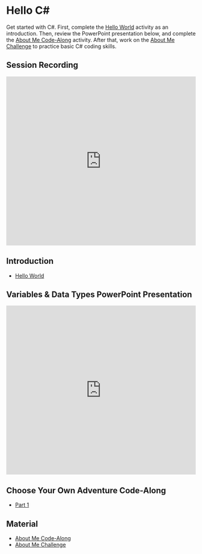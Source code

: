 # <span>Hello C#</span>
Get started with C#. First, complete the [Hello World](HelloWorld.md) activity as an introduction. Then, review the PowerPoint presentation below, and complete the [About Me Code-Along](../Variables/AboutMeCodeAlong.md) activity. After that, work on the [About Me Challenge](../Variables/AboutMeChallenge.md) to practice basic C# coding skills.

## Session Recording
<iframe width="100%" height="450px" src="https://www.youtube.com/embed/DbEJNsKD5wE" frameborder="0" allow="accelerometer; autoplay; clipboard-write; encrypted-media; gyroscope; picture-in-picture" allowfullscreen></iframe>

## Introduction
- [Hello World](HelloWorld.md)

## Variables & Data Types PowerPoint Presentation
<iframe src='https://view.officeapps.live.com/op/embed.aspx?src=https://hylandtechclub.com/cs-101/Variables/Variables.pptx' width='100%' height='450px' frameborder='0'></iframe>

## Choose Your Own Adventure Code-Along
- [Part 1](../BigPicture/CodeAlong1.md)

## Material
- [About Me Code-Along](../Variables/AboutMeCodeAlong.md)
- [About Me Challenge](../Variables/AboutMeChallenge.md)